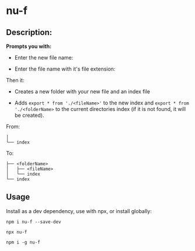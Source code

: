 # nu-f

## Description:

**Prompts you with:**

- Enter the new file name:

- Enter the file name with it's file extension:

Then it:

- Creates a new folder with your new file and an index file

- Adds `export * from './<fileName>'` to the new index and `export * from './<folderName>` to the current directories index (if it is not found, it will be created).

From:

```
│
└── index
```

To:

```
├── <folderName>
│   ├── <fileName>
│   └── index
└── index
```

## Usage

Install as a dev dependency, use with npx, or install globally:

```
npm i nu-f --save-dev

npx nu-f

npm i -g nu-f
```
